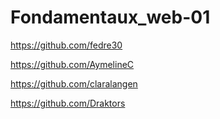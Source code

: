 # Fondamentaux_web-01
https://github.com/fedre30

https://github.com/AymelineC

https://github.com/claralangen

https://github.com/Draktors
